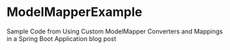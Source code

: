 # ModelMapperExample
Sample Code from Using Custom ModelMapper Converters and Mappings in a Spring Boot Application blog post
